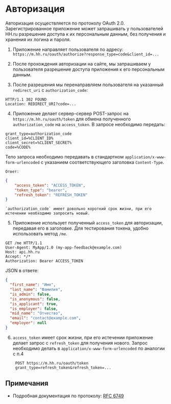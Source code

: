 # Авторизация

Авторизация осуществляется по протоколу OAuth 2.0. Зарегистрированное приложение может запрашивать у пользователей 
HH.ru разрешение доступа к их персональным данным, без получения и хранения их логина и пароля.

1. Приложение направляет пользователя по адресу:
`https://m.hh.ru/oauth/authorize?response_type=code&client_id=...`

2. После прохождения авторизации на сайте, мы запрашиваем у пользователя разрешение доступа приложения к его 
персональным данным.

3. После разрешения мы перенаправляем пользователя на указанный `redirect_uri` с `authorization_code`:
```http
HTTP/1.1 302 FOUND
Location: REDIRECT_URI?code=...
```
4. Приложение делает сервер-сервер POST-запрос на `https://m.hh.ru/oauth/token` для обмена полученного `authorization_code` на `access_token`.
В запросе необходимо передать:
```
grant_type=authorization_code
client_id=%CLIENT_ID%
client_secret=%CLIENT_SECRET%
code=%CODE%
```
Тело запроса необходимо передавать в стандартном `application/x-www-form-urlencoded` с указанием соответствующего заголовка  `Content-Type`.
        
    Ответ:
  ```json
  {
      "access_token": "ACCESS_TOKEN",
      "token_type": "bearer",
      "refresh_token": "REFRESH_TOKEN"
  }
  ```

    `authorization_code` имеет довольно короткий срок жизни, при его истечении необходимо запросить новый.

5. Приложение использует полученный `access_token` для авторизации, передавая его в заголовке. Для тестирования 
токена, удобно использовать метод `/me`.
```http
GET /me HTTP/1.1
User-Agent: MyApp/1.0 (my-app-feedback@example.com)
Host: api.hh.ru
Accept: */*
Authorization: Bearer ACCESS_TOKEN
```
JSON в ответе:
```json
{
  "first_name": "Имя",
  "last_name": "Фамилия",
  "is_admin": false,
  "is_anonymous": false,
  "is_applicant": true,
  "is_employer": false,
  "mid_name": "Отчество",
  "email": "contact@example.com",
  "employer": null
}
```
6. `access_token` имеет срок жизни, при его истечении приложение делает запрос с `refresh_token` для получения нового. Запрос необходимо делать в `application/x-www-form-urlencoded` по аналогии с п.4 

        POST https://m.hh.ru/oauth/token
        grant_type=refresh_token&refresh_token=...



## Примечания

* Подробная документация по протоколу: [RFC 6749](http://tools.ietf.org/html/rfc6749)
